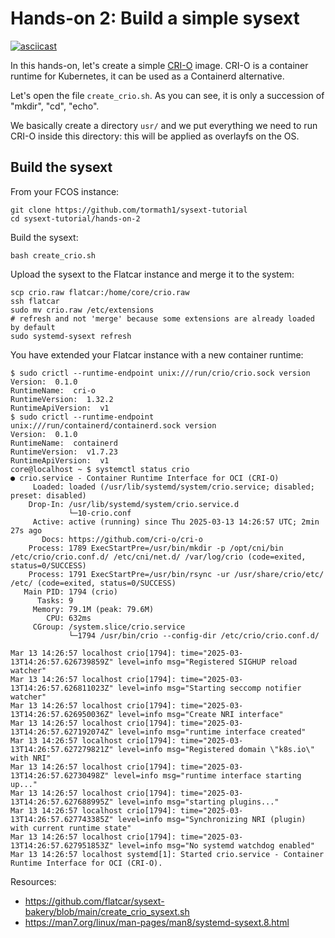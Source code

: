 # Hands-on 2: Build a simple sysext

[![asciicast](https://asciinema.org/a/707977.svg)](https://asciinema.org/a/707977)

In this hands-on, let's create a simple [CRI-O](https://cri-o.io/) image. CRI-O is a container runtime for Kubernetes, it can be used as a Containerd alternative.

Let's open the file `create_crio.sh`. As you can see, it is only a succession of "mkdir", "cd", "echo". 

We basically create a directory `usr/` and we put everything we need to run CRI-O inside this directory: this will be applied as overlayfs on the OS.

## Build the sysext

From your FCOS instance:
```
git clone https://github.com/tormath1/sysext-tutorial
cd sysext-tutorial/hands-on-2
```

Build the sysext:
```
bash create_crio.sh
```

Upload the sysext to the Flatcar instance and merge it to the system:
```
scp crio.raw flatcar:/home/core/crio.raw
ssh flatcar
sudo mv crio.raw /etc/extensions
# refresh and not 'merge' because some extensions are already loaded by default
sudo systemd-sysext refresh
```

You have extended your Flatcar instance with a new container runtime:
```
$ sudo crictl --runtime-endpoint unix:///run/crio/crio.sock version
Version:  0.1.0
RuntimeName:  cri-o
RuntimeVersion:  1.32.2
RuntimeApiVersion:  v1
$ sudo crictl --runtime-endpoint unix:///run/containerd/containerd.sock version
Version:  0.1.0
RuntimeName:  containerd
RuntimeVersion:  v1.7.23
RuntimeApiVersion:  v1
core@localhost ~ $ systemctl status crio
● crio.service - Container Runtime Interface for OCI (CRI-O)
     Loaded: loaded (/usr/lib/systemd/system/crio.service; disabled; preset: disabled)
    Drop-In: /usr/lib/systemd/system/crio.service.d
             └─10-crio.conf
     Active: active (running) since Thu 2025-03-13 14:26:57 UTC; 2min 27s ago
       Docs: https://github.com/cri-o/cri-o
    Process: 1789 ExecStartPre=/usr/bin/mkdir -p /opt/cni/bin /etc/crio/crio.conf.d/ /etc/cni/net.d/ /var/log/crio (code=exited, status=0/SUCCESS)
    Process: 1791 ExecStartPre=/usr/bin/rsync -ur /usr/share/crio/etc/ /etc/ (code=exited, status=0/SUCCESS)
   Main PID: 1794 (crio)
      Tasks: 9
     Memory: 79.1M (peak: 79.6M)
        CPU: 632ms
     CGroup: /system.slice/crio.service
             └─1794 /usr/bin/crio --config-dir /etc/crio/crio.conf.d/

Mar 13 14:26:57 localhost crio[1794]: time="2025-03-13T14:26:57.626739859Z" level=info msg="Registered SIGHUP reload watcher"
Mar 13 14:26:57 localhost crio[1794]: time="2025-03-13T14:26:57.626811023Z" level=info msg="Starting seccomp notifier watcher"
Mar 13 14:26:57 localhost crio[1794]: time="2025-03-13T14:26:57.626950036Z" level=info msg="Create NRI interface"
Mar 13 14:26:57 localhost crio[1794]: time="2025-03-13T14:26:57.627192074Z" level=info msg="runtime interface created"
Mar 13 14:26:57 localhost crio[1794]: time="2025-03-13T14:26:57.627279821Z" level=info msg="Registered domain \"k8s.io\" with NRI"
Mar 13 14:26:57 localhost crio[1794]: time="2025-03-13T14:26:57.62730498Z" level=info msg="runtime interface starting up..."
Mar 13 14:26:57 localhost crio[1794]: time="2025-03-13T14:26:57.627688995Z" level=info msg="starting plugins..."
Mar 13 14:26:57 localhost crio[1794]: time="2025-03-13T14:26:57.627743385Z" level=info msg="Synchronizing NRI (plugin) with current runtime state"
Mar 13 14:26:57 localhost crio[1794]: time="2025-03-13T14:26:57.627951853Z" level=info msg="No systemd watchdog enabled"
Mar 13 14:26:57 localhost systemd[1]: Started crio.service - Container Runtime Interface for OCI (CRI-O).
```


Resources:
* https://github.com/flatcar/sysext-bakery/blob/main/create_crio_sysext.sh
* https://man7.org/linux/man-pages/man8/systemd-sysext.8.html
